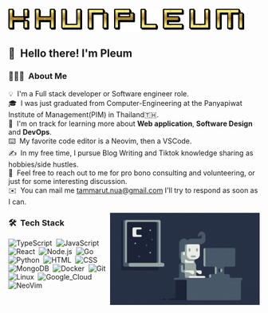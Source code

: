 ![Aditya Vikram Singh Banner](https://raw.githubusercontent.com/tammarut/tammarut/main/assets/name-label.gif)

## 👋 &nbsp;Hello there! I'm Pleum

### 👨🏻‍💻 &nbsp;About Me

💡 &nbsp;I'm a Full stack developer or Software engineer role.\
🎓 &nbsp;I was just graduated from Computer-Engineering at the Panyapiwat Institute of Management(PIM) in Thailand🇹🇭.\
🌱 &nbsp;I'm on track for learning more about **Web application**, **Software Design** and **DevOps**.\
⌨️ &nbsp;My favorite code editor is a Neovim, then a VSCode.\
✍️ &nbsp;In my free time, I pursue Blog Writing and Tiktok knowledge sharing as hobbies/side hustles.\
💬 &nbsp;Feel free to reach out to me for pro bono consulting and volunteering, or just for some interesting discussion.\
✉️ &nbsp;You can mail me tammarut.nua@gmail.com I'll try to respond as soon as I can.

<img alt="Night Coding" src="https://raw.githubusercontent.com/AVS1508/AVS1508/master/assets/Night-Coding.gif" align="right"/>


### 🛠 &nbsp;Tech Stack
![TypeScript](https://img.shields.io/badge/TypeScript-007ACC?style=flatge&logo=typescript&logoColor=white)&nbsp;
![JavaScript](https://img.shields.io/badge/-JavaScript-05122A?style=flat&logo=javascript)&nbsp;
![React](https://img.shields.io/badge/-React-05122A?style=flat&logo=react)&nbsp;
![Node.js](https://img.shields.io/badge/-Node.js-05122A?style=flat&logo=node.js)&nbsp;
![Go](https://img.shields.io/badge/Go-00ADD8?style=flat&logo=go&logoColor=white)&nbsp;
![Python](https://img.shields.io/badge/-Python-05122A?style=flat&logo=python)&nbsp;
![HTML](https://img.shields.io/badge/-HTML-05122A?style=flat&logo=HTML5)&nbsp;
![CSS](https://img.shields.io/badge/-CSS-05122A?style=flat&logo=CSS3&logoColor=1572B6)&nbsp;
![MongoDB](https://img.shields.io/badge/MongoDB-4EA94B?style=flat&logo=mongodb&logoColor=white)&nbsp;
![Docker](https://img.shields.io/badge/Docker-2CA5E0?style=flat&logo=docker&logoColor=white&nbsp)&nbsp;
![Git](https://img.shields.io/badge/-Git-05122A?style=flat&logo=git)&nbsp;
![Linux](https://img.shields.io/badge/Linux-FCC624?style=flat&logo=linux&logoColor=black)&nbsp;
![Google_Cloud](https://img.shields.io/badge/Google_Cloud-4285F4?style=flat&logo=google-cloud&logoColor=white)&nbsp;
![NeoVim](https://img.shields.io/badge/NeoVim-%2357A143.svg?&style=flat&logo=neovim&logoColor=white&color=lightgrey)&nbsp;
